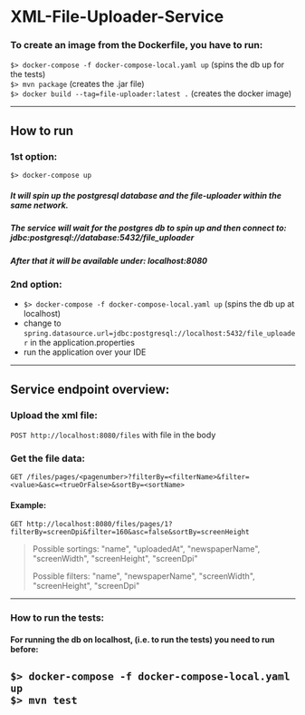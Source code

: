 # XML-File-Uploader-Service

### To create an image from the Dockerfile, you have to run:

```` $> docker-compose -f docker-compose-local.yaml up ```` (spins the db up for the tests) <br>
```` $> mvn package ```` (creates the .jar file) <br>
```` $> docker build --tag=file-uploader:latest . ```` (creates the docker image)

--------------------------------------------------------------------------------------------------

## How to run
### 1st option:
```` $> docker-compose up ````
##### It will spin up the postgresql database and the file-uploader within the same network.
##### The service will wait for the postgres db to spin up and then connect to: jdbc:postgresql://database:5432/file_uploader 
##### After that it will be available under: localhost:8080

### 2nd option:
- ```` $> docker-compose -f docker-compose-local.yaml up ```` (spins the db up at localhost) <br>
- change to ````spring.datasource.url=jdbc:postgresql://localhost:5432/file_uploader```` 
in the application.properties <br>
- run the application over your IDE

--------------------------------------------------------------------------------------------------

## Service endpoint overview:

### Upload the xml file:
```` POST http://localhost:8080/files ```` with file in the body

### Get the file data:
```` GET /files/pages/<pagenumber>?filterBy=<filterName>&filter=<value>&asc=<trueOrFalse>&sortBy=<sortName> ````
#### Example:
```` GET http://localhost:8080/files/pages/1?filterBy=screenDpi&filter=160&asc=false&sortBy=screenHeight ````

> Possible sortings: "name", "uploadedAt", "newspaperName", "screenWidth", "screenHeight", "screenDpi"
>
> Possible filters: "name", "newspaperName", "screenWidth", "screenHeight", "screenDpi"

--------------------------------------------------------------------------------------------------

### How to run the tests:
#### For running the db on localhost, (i.e. to run the tests) you need to run before:
````$> docker-compose -f docker-compose-local.yaml up```` <br>
````$> mvn test ````
--------------------------------------------------------------------------------------------------